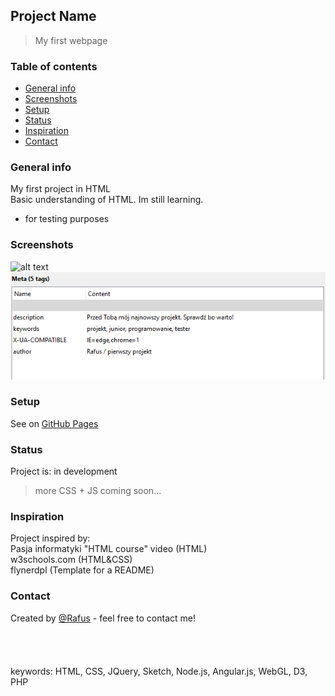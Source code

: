 ## Project Name
>My first webpage <BR>
 
### Table of contents
* [General info](#general-info)
* [Screenshots](#screenshots)
* [Setup](#setup)
* [Status](#status)
* [Inspiration](#inspiration)
* [Contact](#contact)

### General info
My first project in HTML <br /> Basic understanding of HTML. Im  still learning. 
- for testing purposes

### Screenshots
![alt text](https://i.ytimg.com/vi/-dJolYw8tnk/hqdefault.jpg "Git Gud")
<br>
![Example meta5](./img/Meta5.png)

### Setup
See on [GitHub Pages](https://rafusix.github.io/First-project/)
 
### Status
Project is: in development
>more CSS + JS coming soon...

### Inspiration
Project inspired by:
<br>
Pasja informatyki "HTML course" video (HTML)
<br>
w3schools.com (HTML&CSS)
<br>
flynerdpl (Template for a README)

### Contact
Created by [@Rafus](mailto:rafusv2@gmail.com) - feel free to contact me!
<br><br><br><br><br>
keywords: HTML, CSS, JQuery, Sketch, Node.js, Angular.js, WebGL, D3, PHP
